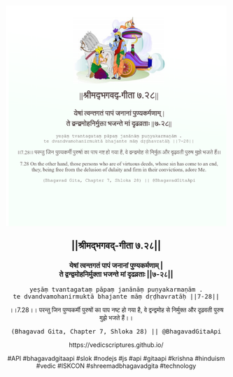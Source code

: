 <img src="../../asset/BG_7_28.png"/>
<center><h2>||श्रीमद्‍भगवद्‍-गीता ७.२८||</h2>
<h3>येषां त्वन्तगतं पापं जनानां पुण्यकर्मणाम् |<br/>ते द्वन्द्वमोहनिर्मुक्ता भजन्ते मां दृढव्रताः ||७-२८||</h3>
<pre>yeṣāṃ tvantagataṃ pāpaṃ janānāṃ puṇyakarmaṇām .<br/>te dvandvamohanirmuktā bhajante māṃ dṛḍhavratāḥ ||7-28||</pre>
<p>।।7.28।। परन्तु जिन पुण्यकर्मी पुरुषों का पाप नष्ट हो गया है, वे द्वन्द्वमोह से निर्मुक्त और दृढ़वती पुरुष मुझे भजते हैं।।</p>
<pre>(Bhagavad Gita, Chapter 7, Shloka 28) || @BhagavadGitaApi</pre><p>https://vedicscriptures.github.io/</p><p>#API #bhagavadgitaapi #slok #nodejs #js #api #gitaapi #krishna #hinduism #vedic #ISKCON #shreemadbhagavadgita #technology</p></center>